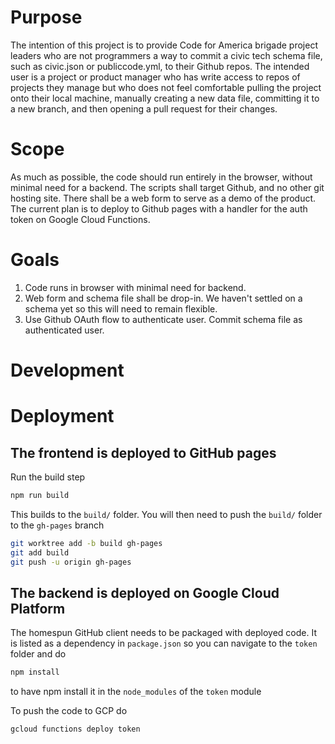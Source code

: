 # Purpose
The intention of this project is to provide Code for America brigade project leaders who are not programmers a way to commit a civic tech schema file, such as civic.json or publiccode.yml, to their Github repos. The intended user is a project or product manager who has write access to repos of projects they manage but who does not feel comfortable pulling the project onto their local machine, manually creating a new data file, committing it to a new branch, and then opening a pull request for their changes.

# Scope
As much as possible, the code should run entirely in the browser, without minimal need for a backend. The scripts shall target Github, and no other git hosting site. There shall be a web form to serve as a demo of the product. The current plan is to deploy to Github pages with a handler for the auth token on Google Cloud Functions.

# Goals
1. Code runs in browser with minimal need for backend.
2. Web form and schema file shall be drop-in. We haven't settled on a schema yet so this will need to remain flexible.
3. Use Github OAuth flow to authenticate user. Commit schema file as authenticated user.

# Development

# Deployment
## The frontend is deployed to GitHub pages
Run the build step
```bash
npm run build
```

This builds to the `build/` folder. You will then need to push the `build/` folder to the `gh-pages` branch
```bash
git worktree add -b build gh-pages
git add build
git push -u origin gh-pages
```

## The backend is deployed on Google Cloud Platform
The homespun GitHub client needs to be packaged with deployed code. It is listed as a dependency in `package.json` so you can navigate to the `token` folder and do
```bash
npm install
```
to have npm install it in the `node_modules` of the `token` module

To push the code to GCP do
```bash
gcloud functions deploy token
```
